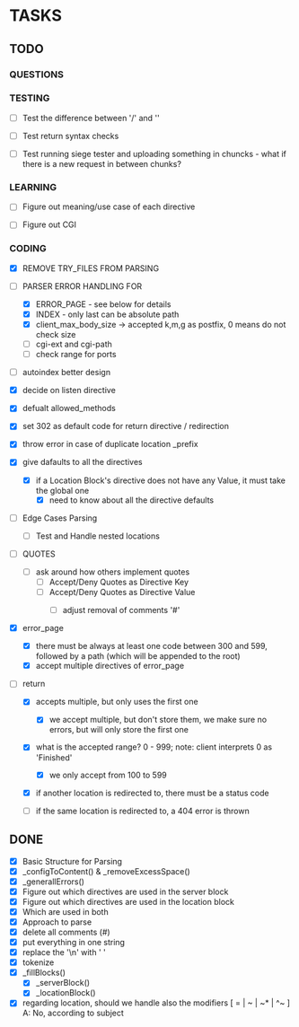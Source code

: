 # TASKS

## TODO
### QUESTIONS


### TESTING
- [ ] Test the difference between '/' and '\'
- [ ] Test return syntax checks
- [ ] Test running siege tester and uploading something in chuncks
      - what if there is a new request in between chunks?


### LEARNING
- [ ] Figure out meaning/use case of each directive
- [ ] Figure out CGI


### CODING
- [x] REMOVE TRY_FILES FROM PARSING


- [ ] PARSER ERROR HANDLING FOR
  - [x] ERROR_PAGE - see below for details
  - [x] INDEX - only last can be absolute path
  - [x] client_max_body_size -> accepted k,m,g as postfix, 0 means do not check size
  - [ ] cgi-ext and cgi-path
  - [ ] check range for ports

- [ ] autoindex better design

- [X] decide on listen directive
- [X] defualt allowed_methods
- [x] set 302 as default code for return directive / redirection
- [x] throw error in case of duplicate location _prefix
- [x] give dafaults to all the directives
  - [x] if a Location Block's directive does not have any Value, it must take the global one
    - [x] need to know about all the directive defaults
- [ ] Edge Cases Parsing
  - [ ] Test and Handle nested locations


- [ ] QUOTES
  - [ ] ask around how others implement quotes
    - [ ] Accept/Deny Quotes as Directive Key
    - [ ] Accept/Deny Quotes as Directive Value
        - [ ] adjust removal of comments '#'
  

- [x] error_page
  - [x] there must be always at least one code between 300 and 599, followed by a path (which will be appended to the root)
  - [x] accept multiple directives of error_page

- [ ] return
  - [x] accepts multiple, but only uses the first one
    - [x] we accept multiple, but don't store them, we make sure no errors, but will only store the first one
  - [x] what is the accepted range? 0 - 999; note: client interprets 0 as 'Finished'
    - [x] we only accept from 100 to 599
  - [x] if another location is redirected to, there must be a status code
  - [ ] if the same location is redirected to, a 404 error is thrown


## DONE
- [x] Basic Structure for Parsing
- [x] _configToContent() & _removeExcessSpace()
- [x] _generallErrors()
- [x] Figure out which directives are used in the server block
- [x] Figure out which directives are used in the location block
- [x] Which are used in both
- [x] Approach to parse
-	[x] delete all comments (#)
-	[x] put everything in one string
-	[x] replace the '\n' with ' '
-	[x] tokenize
-	[X] _fillBlocks()
	- [X] _serverBlock()
	- [X] _locationBlock()
- [x] regarding location, should we handle also the modifiers [ = | ~ | ~* | ^~ ]
		A: No, according to subject